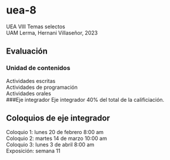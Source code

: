 # uea-8
UEA VIII Temas selectos  
UAM Lerma, Hernani Villaseñor, 2023
## Evaluación
### Unidad de contenidos
Actividades escritas  
Actividades de programación  
Actividades orales  
###Eje integrador
Eje integrador 40% del total de la calificiación.  

## Coloquios de eje integrador
Coloquio 1: lunes 20 de febrero 8:00 am  
Coloquio 2: martes 14 de marzo 10:00 am  
Coloquio 3: lunes 3 de  abril 8:00 am  
Exposición: semana 11  

